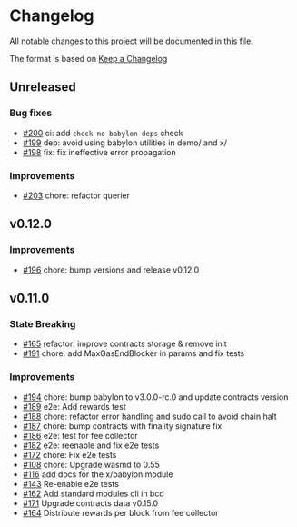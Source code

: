 <!--
Guiding Principles:

Changelogs are for humans, not machines.
There should be an entry for every single version.
The same types of changes should be grouped.
Versions and sections should be linkable.
The latest version comes first.
The release date of each version is displayed.
Mention whether you follow Semantic Versioning.

Usage:

Change log entries are to be added to the Unreleased section under the
appropriate stanza (see below). Each entry should have the following
format:

* [#PullRequestNumber](PullRequestLink) message

Types of changes (Stanzas):

"Features" for new features.
"Improvements" for changes in existing functionality.
"Deprecated" for soon-to-be removed features.
"Bug Fixes" for any bug fixes.
"Client Breaking" for breaking CLI commands and REST routes used by end-users.
"API Breaking" for breaking exported APIs used by developers building on SDK.
"State Machine Breaking" for any changes that result in a different AppState
given same genesisState and txList.
Ref: https://keepachangelog.com/en/1.0.0/
-->

# Changelog

All notable changes to this project will be documented in this file.

The format is based on [Keep a Changelog](https://keepachangelog.com/en/1.0.0/)

## Unreleased

### Bug fixes

- [#200](https://github.com/babylonlabs-io/babylon-sdk/pull/200) ci: add `check-no-babylon-deps` check
- [#199](https://github.com/babylonlabs-io/babylon-sdk/pull/199) dep: avoid using babylon utilities in demo/ and x/
- [#198](https://github.com/babylonlabs-io/babylon-sdk/pull/198) fix: fix ineffective error propagation

### Improvements

- [#203](https://github.com/babylonlabs-io/babylon-sdk/pull/203) chore: refactor querier

## v0.12.0

### Improvements

- [#196](https://github.com/babylonlabs-io/babylon-sdk/pull/196) chore: bump versions and release v0.12.0

## v0.11.0

### State Breaking

- [#165](https://github.com/babylonlabs-io/babylon-sdk/pull/165) refactor: improve contracts storage & remove init
- [#191](https://github.com/babylonlabs-io/babylon-sdk/pull/191) chore: add MaxGasEndBlocker in params and fix tests

### Improvements

- [#194](https://github.com/babylonlabs-io/babylon-sdk/pull/194) chore: bump babylon to v3.0.0-rc.0 and update contracts version
- [#189](https://github.com/babylonlabs-io/babylon-sdk/pull/189) e2e: Add rewards test
- [#188](https://github.com/babylonlabs-io/babylon-sdk/pull/188) chore: refactor error handling and sudo call to avoid chain halt
- [#187](https://github.com/babylonlabs-io/babylon-sdk/pull/187) chore: bump contracts with finality signature fix
- [#186](https://github.com/babylonlabs-io/babylon-sdk/pull/186) e2e: test for fee collector
- [#182](https://github.com/babylonlabs-io/babylon-sdk/pull/182) e2e: reenable and fix e2e tests
- [#172](https://github.com/babylonlabs-io/babylon-sdk/pull/172) chore: Fix e2e tests
- [#108](https://github.com/babylonlabs-io/babylon-sdk/pull/108) chore: Upgrade wasmd to 0.55
- [#116](https://github.com/babylonlabs-io/babylon-sdk/pull/116) add docs for
  the x/babylon module
- [#143](https://github.com/babylonlabs-io/babylon-sdk/pull/143) Re-enable e2e tests
- [#162](https://github.com/babylonlabs-io/babylon-sdk/pull/162) Add standard modules cli in bcd
- [#171](https://github.com/babylonlabs-io/babylon-sdk/pull/171) Upgrade contracts data v0.15.0
- [#164](https://github.com/babylonlabs-io/babylon-sdk/pull/164) Distribute rewards per block from fee collector

